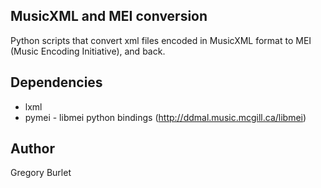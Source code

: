 MusicXML and MEI conversion
---------------------------

Python scripts that convert xml files encoded in MusicXML format to MEI (Music Encoding Initiative), and back.

Dependencies
------------

* lxml
* pymei - libmei python bindings (http://ddmal.music.mcgill.ca/libmei)

Author
------

Gregory Burlet

